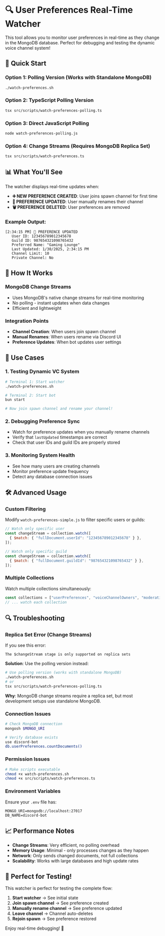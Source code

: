 # 🔍 User Preferences Real-Time Watcher

This tool allows you to monitor user preferences in real-time as they change in the MongoDB database. Perfect for debugging and testing the dynamic voice channel system!

## 🚀 Quick Start

### Option 1: Polling Version (Works with Standalone MongoDB)

```bash
./watch-preferences.sh
```

### Option 2: TypeScript Polling Version

```bash
tsx src/scripts/watch-preferences-polling.ts
```

### Option 3: Direct JavaScript Polling

```bash
node watch-preferences-polling.js
```

### Option 4: Change Streams (Requires MongoDB Replica Set)

```bash
tsx src/scripts/watch-preferences.ts
```

## 📊 What You'll See

The watcher displays real-time updates when:

- **➕ NEW PREFERENCE CREATED**: User joins spawn channel for first time
- **🔄 PREFERENCE UPDATED**: User manually renames their channel
- **🗑️ PREFERENCE DELETED**: User preferences are removed

### Example Output:

```
[2:34:15 PM] 🔄 PREFERENCE UPDATED
   User ID: 123456789012345678
   Guild ID: 987654321098765432
   Preferred Name: "Gaming Lounge"
   Last Updated: 1/30/2025, 2:34:15 PM
   Channel Limit: 10
   Private Channel: No
```

## 🔧 How It Works

### MongoDB Change Streams

- Uses MongoDB's native change streams for real-time monitoring
- No polling - instant updates when data changes
- Efficient and lightweight

### Integration Points

- **Channel Creation**: When users join spawn channel
- **Manual Renames**: When users rename via Discord UI
- **Preference Updates**: When bot updates user settings

## 🎯 Use Cases

### 1. Testing Dynamic VC System

```bash
# Terminal 1: Start watcher
./watch-preferences.sh

# Terminal 2: Start bot
bun start

# Now join spawn channel and rename your channel!
```

### 2. Debugging Preference Sync

- Watch for preference updates when you manually rename channels
- Verify that `lastUpdated` timestamps are correct
- Check that user IDs and guild IDs are properly stored

### 3. Monitoring System Health

- See how many users are creating channels
- Monitor preference update frequency
- Detect any database connection issues

## 🛠️ Advanced Usage

### Custom Filtering

Modify `watch-preferences-simple.js` to filter specific users or guilds:

```javascript
// Watch only specific user
const changeStream = collection.watch([
  { $match: { "fullDocument.userId": "123456789012345678" } },
]);

// Watch only specific guild
const changeStream = collection.watch([
  { $match: { "fullDocument.guildId": "987654321098765432" } },
]);
```

### Multiple Collections

Watch multiple collections simultaneously:

```javascript
const collections = ["userPreferences", "voiceChannelOwners", "moderationLogs"];
// ... watch each collection
```

## 🔍 Troubleshooting

### Replica Set Error (Change Streams)

If you see this error:

```
The $changeStream stage is only supported on replica sets
```

**Solution**: Use the polling version instead:

```bash
# Use polling version (works with standalone MongoDB)
./watch-preferences.sh
# or
tsx src/scripts/watch-preferences-polling.ts
```

**Why**: MongoDB change streams require a replica set, but most development setups use standalone MongoDB.

### Connection Issues

```bash
# Check MongoDB connection
mongosh $MONGO_URI

# Verify database exists
use discord-bot
db.userPreferences.countDocuments()
```

### Permission Issues

```bash
# Make scripts executable
chmod +x watch-preferences.sh
chmod +x src/scripts/watch-preferences.ts
```

### Environment Variables

Ensure your `.env` file has:

```env
MONGO_URI=mongodb://localhost:27017
DB_NAME=discord-bot
```

## 📈 Performance Notes

- **Change Streams**: Very efficient, no polling overhead
- **Memory Usage**: Minimal - only processes changes as they happen
- **Network**: Only sends changed documents, not full collections
- **Scalability**: Works with large databases and high update rates

## 🎉 Perfect for Testing!

This watcher is perfect for testing the complete flow:

1. **Start watcher** → See initial state
2. **Join spawn channel** → See preference created
3. **Manually rename channel** → See preference updated
4. **Leave channel** → Channel auto-deletes
5. **Rejoin spawn** → See preference restored

Enjoy real-time debugging! 🚀
